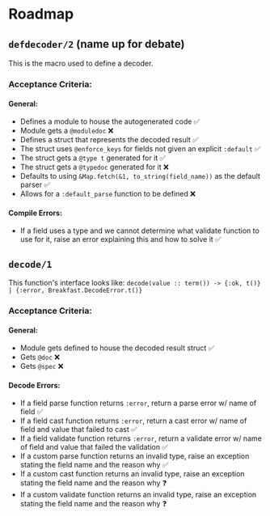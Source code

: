 # Roadmap

## `defdecoder/2` (name up for debate)

This is the macro used to define a decoder.

### Acceptance Criteria:

#### General:
- Defines a module to house the autogenerated code ✅
- Module gets a `@moduledoc` ❌
- Defines a struct that represents the decoded result ✅
- The struct uses `@enforce_keys` for fields not given an explicit `:default` ✅
- The struct gets a `@type t` generated for it ✅
- The struct gets a `@typedoc` generated for it ❌
- Defaults to using `&Map.fetch(&1, to_string(field_name))` as the default parser ✅
- Allows for a `:default_parse` function to be defined ❌

#### Compile Errors:
- If a field uses a type and we cannot determine what validate function to use for it, raise an error explaining this and how to solve it ✅

## `decode/1`

This function's interface looks like: `decode(value :: term()) -> {:ok, t()} | {:error, Breakfast.DecodeError.t()}`

### Acceptance Criteria:

#### General:
- Module gets defined to house the decoded result struct ✅
- Gets `@doc` ❌
- Gets `@spec` ❌

#### Decode Errors:
- If a field parse function returns `:error`, return a parse error w/ name of field ✅
- If a field cast function returns `:error`, return a cast error w/ name of field and value that failed to cast ✅
- If a field validate function returns `:error`, return a validate error w/ name of field and value that failed the validation ✅
- If a custom parse function returns an invalid type, raise an exception stating the field name and the reason why ✅
- If a custom cast function returns an invalid type, raise an exception stating the field name and the reason why ❓
- If a custom validate function returns an invalid type, raise an exception stating the field name and the reason why ❓
